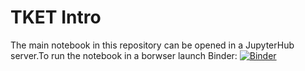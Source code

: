# TKET Intro

The main notebook in this repository can be opened in a JupyterHub server.To run the notebook in a borwser launch Binder:
[![Binder](https://mybinder.org/badge_logo.svg)](https://mybinder.org/v2/gh/spendierk/TKET_intro_for_qiskit_users/main?urlpath=https%3A%2F%2Fgithub.com%2Fspendierk%2FTKET_intro_for_qiskit_users%2Fblob%2Fmain%2FTKET_intro.ipynb)
